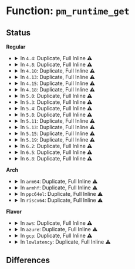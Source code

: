 # Function: <code>pm_runtime_get</code>

## Status
<b>Regular</b>
<ul>
<li>
<details>
<summary>In <code>4.4</code>: Duplicate, Full Inline ⚠️</summary>

**Collision:** Static Duplication

**Inline:** Full

**Transformation:** False

**Instances:**

```
In drivers/phy/phy-core.c (ffffffff8141bd14)
Location: include/linux/pm_runtime.h:221
Inline: True
Inline callers:
  - drivers/phy/phy-core.c:phy_pm_runtime_get
```
```
In drivers/pinctrl/intel/pinctrl-baytrail.c (ffffffff814238e9)
Location: include/linux/pm_runtime.h:221
Inline: True
Inline callers:
  - drivers/pinctrl/intel/pinctrl-baytrail.c:byt_gpio_request
```
```
In drivers/gpio/gpio-intel-mid.c (ffffffff81429bfa)
Location: include/linux/pm_runtime.h:221
Inline: True
Inline callers:
  - drivers/gpio/gpio-intel-mid.c:intel_mid_irq_type
  - drivers/gpio/gpio-intel-mid.c:intel_gpio_direction_input
  - drivers/gpio/gpio-intel-mid.c:intel_gpio_direction_output
```
```
In drivers/gpio/gpio-lynxpoint.c (ffffffff8142a901)
Location: include/linux/pm_runtime.h:221
Inline: True
```
```
In drivers/usb/core/driver.c (ffffffff81613fd6)
Location: include/linux/pm_runtime.h:221
Inline: True
Inline callers:
  - drivers/usb/core/driver.c:usb_autopm_get_interface_async
```
</details>
</li>
<li>
<details>
<summary>In <code>4.8</code>: Duplicate, Full Inline ⚠️</summary>

**Collision:** Static Duplication

**Inline:** Full

**Transformation:** False

**Instances:**

```
In drivers/phy/phy-core.c (ffffffff81464374)
Location: include/linux/pm_runtime.h:227
Inline: True
Inline callers:
  - drivers/phy/phy-core.c:phy_pm_runtime_get
```
```
In drivers/pinctrl/intel/pinctrl-baytrail.c (ffffffff8146cc92)
Location: include/linux/pm_runtime.h:227
Inline: True
Inline callers:
  - drivers/pinctrl/intel/pinctrl-baytrail.c:byt_gpio_request_enable
```
```
In drivers/gpio/gpio-lynxpoint.c (ffffffff81475518)
Location: include/linux/pm_runtime.h:227
Inline: True
Inline callers:
  - drivers/gpio/gpio-lynxpoint.c:lp_gpio_request
```
```
In drivers/usb/core/driver.c (ffffffff816740d6)
Location: include/linux/pm_runtime.h:227
Inline: True
Inline callers:
  - drivers/usb/core/driver.c:usb_autopm_get_interface_async
```
</details>
</li>
<li>
<details>
<summary>In <code>4.10</code>: Duplicate, Full Inline ⚠️</summary>

**Collision:** Static Duplication

**Inline:** Full

**Transformation:** False

**Instances:**

```
In drivers/phy/phy-core.c (ffffffff81483674)
Location: include/linux/pm_runtime.h:230
Inline: True
Inline callers:
  - drivers/phy/phy-core.c:phy_pm_runtime_get
```
```
In drivers/pinctrl/intel/pinctrl-baytrail.c (ffffffff8148caa2)
Location: include/linux/pm_runtime.h:230
Inline: True
Inline callers:
  - drivers/pinctrl/intel/pinctrl-baytrail.c:byt_gpio_request_enable
```
```
In drivers/gpio/gpio-lynxpoint.c (ffffffff81497ae8)
Location: include/linux/pm_runtime.h:230
Inline: True
Inline callers:
  - drivers/gpio/gpio-lynxpoint.c:lp_gpio_request
```
```
In drivers/usb/core/driver.c (ffffffff816a1d66)
Location: include/linux/pm_runtime.h:230
Inline: True
Inline callers:
  - drivers/usb/core/driver.c:usb_autopm_get_interface_async
```
</details>
</li>
<li>
<details>
<summary>In <code>4.13</code>: Duplicate, Full Inline ⚠️</summary>

**Collision:** Static Duplication

**Inline:** Full

**Transformation:** False

**Instances:**

```
In drivers/phy/phy-core.c (ffffffff8148d8ff)
Location: include/linux/pm_runtime.h:218
Inline: True
Inline callers:
  - drivers/phy/phy-core.c:phy_pm_runtime_get
```
```
In drivers/pinctrl/intel/pinctrl-baytrail.c (ffffffff814963f2)
Location: include/linux/pm_runtime.h:218
Inline: True
Inline callers:
  - drivers/pinctrl/intel/pinctrl-baytrail.c:byt_gpio_request_enable
```
```
In drivers/gpio/gpio-lynxpoint.c (ffffffff814a1798)
Location: include/linux/pm_runtime.h:218
Inline: True
Inline callers:
  - drivers/gpio/gpio-lynxpoint.c:lp_gpio_request
```
```
In drivers/usb/core/driver.c (ffffffff816b75c6)
Location: include/linux/pm_runtime.h:218
Inline: True
Inline callers:
  - drivers/usb/core/driver.c:usb_autopm_get_interface_async
```
</details>
</li>
<li>
<details>
<summary>In <code>4.15</code>: Duplicate, Full Inline ⚠️</summary>

**Collision:** Static Duplication

**Inline:** Full

**Transformation:** False

**Instances:**

```
In drivers/phy/phy-core.c (ffffffff814c9a5f)
Location: include/linux/pm_runtime.h:218
Inline: True
Inline callers:
  - drivers/phy/phy-core.c:phy_pm_runtime_get
```
```
In drivers/pinctrl/intel/pinctrl-baytrail.c (ffffffff814d2727)
Location: include/linux/pm_runtime.h:218
Inline: True
Inline callers:
  - drivers/pinctrl/intel/pinctrl-baytrail.c:byt_gpio_request_enable
```
```
In drivers/gpio/gpio-lynxpoint.c (ffffffff814e0168)
Location: include/linux/pm_runtime.h:218
Inline: True
Inline callers:
  - drivers/gpio/gpio-lynxpoint.c:lp_gpio_request
```
```
In drivers/usb/core/driver.c (ffffffff81722e86)
Location: include/linux/pm_runtime.h:218
Inline: True
Inline callers:
  - drivers/usb/core/driver.c:usb_autopm_get_interface_async
```
</details>
</li>
<li>
<details>
<summary>In <code>4.18</code>: Duplicate, Full Inline ⚠️</summary>

**Collision:** Static Duplication

**Inline:** Full

**Transformation:** False

**Instances:**

```
In drivers/phy/phy-core.c (ffffffff814f9d70)
Location: include/linux/pm_runtime.h:218
Inline: True
Inline callers:
  - drivers/phy/phy-core.c:phy_pm_runtime_get
```
```
In drivers/pinctrl/intel/pinctrl-baytrail.c (ffffffff81503750)
Location: include/linux/pm_runtime.h:218
Inline: True
Inline callers:
  - drivers/pinctrl/intel/pinctrl-baytrail.c:byt_gpio_request_enable
```
```
In drivers/gpio/gpio-lynxpoint.c (ffffffff8150f506)
Location: include/linux/pm_runtime.h:218
Inline: True
Inline callers:
  - drivers/gpio/gpio-lynxpoint.c:lp_gpio_request
```
```
In drivers/usb/core/driver.c (ffffffff81761025)
Location: include/linux/pm_runtime.h:218
Inline: True
Inline callers:
  - drivers/usb/core/driver.c:usb_autopm_get_interface_async
```
</details>
</li>
<li>
<details>
<summary>In <code>5.0</code>: Duplicate, Full Inline ⚠️</summary>

**Collision:** Static Duplication

**Inline:** Full

**Transformation:** False

**Instances:**

```
In drivers/phy/phy-core.c (ffffffff8150e940)
Location: include/linux/pm_runtime.h:218
Inline: True
Inline callers:
  - drivers/phy/phy-core.c:phy_pm_runtime_get
```
```
In drivers/pinctrl/intel/pinctrl-baytrail.c (ffffffff815181a0)
Location: include/linux/pm_runtime.h:218
Inline: True
Inline callers:
  - drivers/pinctrl/intel/pinctrl-baytrail.c:byt_gpio_request_enable
```
```
In drivers/gpio/gpio-lynxpoint.c (ffffffff81524bb6)
Location: include/linux/pm_runtime.h:218
Inline: True
Inline callers:
  - drivers/gpio/gpio-lynxpoint.c:lp_gpio_request
```
```
In drivers/pwm/pwm-lpss.c (ffffffff81527e7d)
Location: include/linux/pm_runtime.h:218
Inline: True
```
```
In drivers/usb/core/driver.c (ffffffff817855e5)
Location: include/linux/pm_runtime.h:218
Inline: True
Inline callers:
  - drivers/usb/core/driver.c:usb_autopm_get_interface_async
```
</details>
</li>
<li>
<details>
<summary>In <code>5.3</code>: Duplicate, Full Inline ⚠️</summary>

**Collision:** Static Duplication

**Inline:** Full

**Transformation:** False

**Instances:**

```
In drivers/phy/phy-core.c (ffffffff8153df2b)
Location: include/linux/pm_runtime.h:219
Inline: True
Inline callers:
  - drivers/phy/phy-core.c:phy_pm_runtime_get
```
```
In drivers/pinctrl/intel/pinctrl-baytrail.c (ffffffff815464e2)
Location: include/linux/pm_runtime.h:219
Inline: True
Inline callers:
  - drivers/pinctrl/intel/pinctrl-baytrail.c:byt_gpio_request_enable
```
```
In drivers/gpio/gpio-lynxpoint.c (ffffffff81553296)
Location: include/linux/pm_runtime.h:219
Inline: True
Inline callers:
  - drivers/gpio/gpio-lynxpoint.c:lp_gpio_request
```
```
In drivers/pwm/pwm-lpss.c (ffffffff815570d8)
Location: include/linux/pm_runtime.h:219
Inline: True
```
```
In drivers/usb/core/driver.c (ffffffff817c4365)
Location: include/linux/pm_runtime.h:219
Inline: True
Inline callers:
  - drivers/usb/core/driver.c:usb_autopm_get_interface_async
```
</details>
</li>
<li>
<details>
<summary>In <code>5.4</code>: Duplicate, Full Inline ⚠️</summary>

**Collision:** Static Duplication

**Inline:** Full

**Transformation:** False

**Instances:**

```
In drivers/phy/phy-core.c (ffffffff8155ed4b)
Location: include/linux/pm_runtime.h:219
Inline: True
Inline callers:
  - drivers/phy/phy-core.c:phy_pm_runtime_get
```
```
In drivers/pinctrl/intel/pinctrl-baytrail.c (ffffffff815678d7)
Location: include/linux/pm_runtime.h:219
Inline: True
Inline callers:
  - drivers/pinctrl/intel/pinctrl-baytrail.c:byt_gpio_request_enable
```
```
In drivers/gpio/gpio-lynxpoint.c (ffffffff81574936)
Location: include/linux/pm_runtime.h:219
Inline: True
Inline callers:
  - drivers/gpio/gpio-lynxpoint.c:lp_gpio_request
```
```
In drivers/pwm/pwm-lpss.c (ffffffff81578718)
Location: include/linux/pm_runtime.h:219
Inline: True
```
```
In drivers/usb/core/driver.c (ffffffff817f4d05)
Location: include/linux/pm_runtime.h:219
Inline: True
Inline callers:
  - drivers/usb/core/driver.c:usb_autopm_get_interface_async
```
</details>
</li>
<li>
<details>
<summary>In <code>5.8</code>: Duplicate, Full Inline ⚠️</summary>

**Collision:** Static Duplication

**Inline:** Full

**Transformation:** False

**Instances:**

```
In drivers/phy/phy-core.c (ffffffff815ffeab)
Location: include/linux/pm_runtime.h:229
Inline: True
Inline callers:
  - drivers/phy/phy-core.c:phy_pm_runtime_get
```
```
In drivers/pinctrl/intel/pinctrl-baytrail.c (ffffffff81609472)
Location: include/linux/pm_runtime.h:229
Inline: True
Inline callers:
  - drivers/pinctrl/intel/pinctrl-baytrail.c:byt_gpio_request_enable
```
```
In drivers/pwm/pwm-lpss.c (ffffffff8161d647)
Location: include/linux/pm_runtime.h:229
Inline: True
Inline callers:
  - drivers/pwm/pwm-lpss.c:pwm_lpss_probe
```
```
In drivers/usb/core/driver.c (ffffffff818c41a5)
Location: include/linux/pm_runtime.h:229
Inline: True
Inline callers:
  - drivers/usb/core/driver.c:usb_autopm_get_interface_async
```
</details>
</li>
<li>
<details>
<summary>In <code>5.11</code>: Duplicate, Full Inline ⚠️</summary>

**Collision:** Static Duplication

**Inline:** Full

**Transformation:** False

**Instances:**

```
In drivers/phy/phy-core.c (ffffffff81624d9b)
Location: include/linux/pm_runtime.h:368
Inline: True
Inline callers:
  - drivers/phy/phy-core.c:phy_pm_runtime_get
```
```
In drivers/pinctrl/intel/pinctrl-baytrail.c (ffffffff8162db82)
Location: include/linux/pm_runtime.h:368
Inline: True
Inline callers:
  - drivers/pinctrl/intel/pinctrl-baytrail.c:byt_gpio_request_enable
```
```
In drivers/pwm/pwm-lpss.c (ffffffff81643e8b)
Location: include/linux/pm_runtime.h:368
Inline: True
Inline callers:
  - drivers/pwm/pwm-lpss.c:pwm_lpss_probe
```
```
In drivers/usb/core/driver.c (ffffffff818d0095)
Location: include/linux/pm_runtime.h:368
Inline: True
Inline callers:
  - drivers/usb/core/driver.c:usb_autopm_get_interface_async
```
</details>
</li>
<li>
<details>
<summary>In <code>5.13</code>: Duplicate, Full Inline ⚠️</summary>

**Collision:** Static Duplication

**Inline:** Full

**Transformation:** False

**Instances:**

```
In drivers/phy/phy-core.c (ffffffff8160874b)
Location: include/linux/pm_runtime.h:368
Inline: True
Inline callers:
  - drivers/phy/phy-core.c:phy_pm_runtime_get
```
```
In drivers/pinctrl/intel/pinctrl-baytrail.c (ffffffff81611802)
Location: include/linux/pm_runtime.h:368
Inline: True
Inline callers:
  - drivers/pinctrl/intel/pinctrl-baytrail.c:byt_gpio_request_enable
```
```
In drivers/pwm/pwm-lpss.c (ffffffff81626c42)
Location: include/linux/pm_runtime.h:368
Inline: True
Inline callers:
  - drivers/pwm/pwm-lpss.c:pwm_lpss_probe
```
```
In drivers/usb/core/driver.c (ffffffff818b36c5)
Location: include/linux/pm_runtime.h:368
Inline: True
Inline callers:
  - drivers/usb/core/driver.c:usb_autopm_get_interface_async
```
</details>
</li>
<li>
<details>
<summary>In <code>5.15</code>: Duplicate, Full Inline ⚠️</summary>

**Collision:** Static Duplication

**Inline:** Full

**Transformation:** False

**Instances:**

```
In drivers/phy/phy-core.c (ffffffff8167738b)
Location: include/linux/pm_runtime.h:375
Inline: True
Inline callers:
  - drivers/phy/phy-core.c:phy_pm_runtime_get
```
```
In drivers/pinctrl/intel/pinctrl-baytrail.c (ffffffff81680ab2)
Location: include/linux/pm_runtime.h:375
Inline: True
Inline callers:
  - drivers/pinctrl/intel/pinctrl-baytrail.c:byt_gpio_request_enable
```
```
In drivers/pwm/pwm-lpss.c (ffffffff816964d5)
Location: include/linux/pm_runtime.h:375
Inline: True
Inline callers:
  - drivers/pwm/pwm-lpss.c:pwm_lpss_probe
```
```
In drivers/usb/core/driver.c (ffffffff81948b55)
Location: include/linux/pm_runtime.h:375
Inline: True
Inline callers:
  - drivers/usb/core/driver.c:usb_autopm_get_interface_async
```
</details>
</li>
<li>
<details>
<summary>In <code>5.19</code>: Duplicate, Full Inline ⚠️</summary>

**Collision:** Static Duplication

**Inline:** Full

**Transformation:** False

**Instances:**

```
In drivers/phy/phy-core.c (ffffffff8179240b)
Location: include/linux/pm_runtime.h:404
Inline: True
Inline callers:
  - drivers/phy/phy-core.c:phy_pm_runtime_get
```
```
In drivers/pinctrl/intel/pinctrl-baytrail.c (ffffffff8179cbc2)
Location: include/linux/pm_runtime.h:404
Inline: True
Inline callers:
  - drivers/pinctrl/intel/pinctrl-baytrail.c:byt_gpio_request_enable
```
```
In drivers/pwm/pwm-lpss.c (ffffffff817b7364)
Location: include/linux/pm_runtime.h:404
Inline: True
Inline callers:
  - drivers/pwm/pwm-lpss.c:pwm_lpss_probe
```
```
In drivers/usb/core/driver.c (ffffffff81aa1695)
Location: include/linux/pm_runtime.h:404
Inline: True
Inline callers:
  - drivers/usb/core/driver.c:usb_autopm_get_interface_async
```
</details>
</li>
<li>
<details>
<summary>In <code>6.2</code>: Duplicate, Full Inline ⚠️</summary>

**Collision:** Static Duplication

**Inline:** Full

**Transformation:** False

**Instances:**

```
In drivers/phy/phy-core.c (ffffffff818a6e2b)
Location: include/linux/pm_runtime.h:408
Inline: True
Inline callers:
  - drivers/phy/phy-core.c:phy_pm_runtime_get
```
```
In drivers/pinctrl/intel/pinctrl-baytrail.c (ffffffff818b3721)
Location: include/linux/pm_runtime.h:408
Inline: True
Inline callers:
  - drivers/pinctrl/intel/pinctrl-baytrail.c:byt_gpio_request_enable
```
```
In drivers/pwm/pwm-lpss.c (ffffffff818d1a25)
Location: include/linux/pm_runtime.h:408
Inline: True
Inline callers:
  - drivers/pwm/pwm-lpss.c:devm_pwm_lpss_probe
```
```
In drivers/usb/core/driver.c (ffffffff81c26f25)
Location: include/linux/pm_runtime.h:408
Inline: True
Inline callers:
  - drivers/usb/core/driver.c:usb_autopm_get_interface_async
```
</details>
</li>
<li>
<details>
<summary>In <code>6.5</code>: Duplicate, Full Inline ⚠️</summary>

**Collision:** Static Duplication

**Inline:** Full

**Transformation:** False

**Instances:**

```
In drivers/phy/phy-core.c (ffffffff818e9c9b)
Location: include/linux/pm_runtime.h:408
Inline: True
Inline callers:
  - drivers/phy/phy-core.c:phy_pm_runtime_get
```
```
In drivers/pinctrl/intel/pinctrl-baytrail.c (ffffffff818f6781)
Location: include/linux/pm_runtime.h:408
Inline: True
Inline callers:
  - drivers/pinctrl/intel/pinctrl-baytrail.c:byt_gpio_request_enable
```
```
In drivers/pwm/pwm-lpss.c (ffffffff81914a15)
Location: include/linux/pm_runtime.h:408
Inline: True
Inline callers:
  - drivers/pwm/pwm-lpss.c:devm_pwm_lpss_probe
```
```
In drivers/tty/serial/serial_core.c (ffffffff81abf37c)
Location: include/linux/pm_runtime.h:408
Inline: True
```
```
In drivers/usb/core/driver.c (ffffffff81c8dee5)
Location: include/linux/pm_runtime.h:408
Inline: True
Inline callers:
  - drivers/usb/core/driver.c:usb_autopm_get_interface_async
```
</details>
</li>
<li>
<details>
<summary>In <code>6.8</code>: Duplicate, Full Inline ⚠️</summary>

**Collision:** Static Duplication

**Inline:** Full

**Transformation:** False

**Instances:**

```
In drivers/phy/phy-core.c (ffffffff8193113b)
Location: include/linux/pm_runtime.h:406
Inline: True
Inline callers:
  - drivers/phy/phy-core.c:phy_pm_runtime_get
```
```
In drivers/pwm/pwm-lpss.c (ffffffff8195c983)
Location: include/linux/pm_runtime.h:406
Inline: True
Inline callers:
  - drivers/pwm/pwm-lpss.c:devm_pwm_lpss_probe
```
```
In drivers/tty/serial/serial_core.c (ffffffff81b121ac)
Location: include/linux/pm_runtime.h:406
Inline: True
Inline callers:
  - drivers/tty/serial/serial_core.c:__uart_start
```
```
In drivers/usb/core/driver.c (ffffffff81d42a05)
Location: include/linux/pm_runtime.h:406
Inline: True
Inline callers:
  - drivers/usb/core/driver.c:usb_autopm_get_interface_async
```
</details>
</li>
</ul>
<b>Arch</b>
<ul>
<li>
<details>
<summary>In <code>arm64</code>: Duplicate, Full Inline ⚠️</summary>

**Collision:** Static Duplication

**Inline:** Full

**Transformation:** False

**Instances:**

```
In drivers/phy/phy-core.c (ffff800010687998)
Location: include/linux/pm_runtime.h:219
Inline: True
Inline callers:
  - drivers/phy/phy-core.c:phy_pm_runtime_get
```
```
In drivers/usb/core/driver.c (ffff800010a258f0)
Location: include/linux/pm_runtime.h:219
Inline: True
Inline callers:
  - drivers/usb/core/driver.c:usb_autopm_get_interface_async
```
</details>
</li>
<li>
<details>
<summary>In <code>armhf</code>: Duplicate, Full Inline ⚠️</summary>

**Collision:** Static Duplication

**Inline:** Full

**Transformation:** False

**Instances:**

```
In drivers/phy/phy-core.c (c082b568)
Location: include/linux/pm_runtime.h:219
Inline: True
Inline callers:
  - drivers/phy/phy-core.c:phy_pm_runtime_get
```
```
In drivers/clk/samsung/clk-exynos5-subcmu.c (c1585348)
Location: include/linux/pm_runtime.h:219
Inline: True
Inline callers:
  - drivers/clk/samsung/clk-exynos5-subcmu.c:exynos5_subcmu_probe
```
```
In drivers/usb/core/driver.c (c0afbedc)
Location: include/linux/pm_runtime.h:219
Inline: True
Inline callers:
  - drivers/usb/core/driver.c:usb_autopm_get_interface_async
```
```
In drivers/usb/musb/musb_gadget.c (c0b6f74c)
Location: include/linux/pm_runtime.h:219
Inline: True
Inline callers:
  - drivers/usb/musb/musb_gadget.c:musb_gadget_queue
```
</details>
</li>
<li>
<details>
<summary>In <code>ppc64el</code>: Duplicate, Full Inline ⚠️</summary>

**Collision:** Static Duplication

**Inline:** Full

**Transformation:** False

**Instances:**

```
In drivers/phy/phy-core.c (c000000000820cfc)
Location: include/linux/pm_runtime.h:219
Inline: True
Inline callers:
  - drivers/phy/phy-core.c:phy_pm_runtime_get
```
```
In drivers/usb/core/driver.c (c000000000ae0150)
Location: include/linux/pm_runtime.h:219
Inline: True
Inline callers:
  - drivers/usb/core/driver.c:usb_autopm_get_interface_async
```
</details>
</li>
<li>
<details>
<summary>In <code>riscv64</code>: Duplicate, Full Inline ⚠️</summary>

**Collision:** Static Duplication

**Inline:** Full

**Transformation:** False

**Instances:**

```
In drivers/phy/phy-core.c (ffffffe000495fcc)
Location: include/linux/pm_runtime.h:219
Inline: True
Inline callers:
  - drivers/phy/phy-core.c:phy_pm_runtime_get
```
```
In drivers/usb/core/driver.c (ffffffe0006473fa)
Location: include/linux/pm_runtime.h:219
Inline: True
Inline callers:
  - drivers/usb/core/driver.c:usb_autopm_get_interface_async
```
</details>
</li>
</ul>
<b>Flavor</b>
<ul>
<li>
<details>
<summary>In <code>aws</code>: Duplicate, Full Inline ⚠️</summary>

**Collision:** Static Duplication

**Inline:** Full

**Transformation:** False

**Instances:**

```
In drivers/phy/phy-core.c (ffffffff8155733b)
Location: include/linux/pm_runtime.h:219
Inline: True
Inline callers:
  - drivers/phy/phy-core.c:phy_pm_runtime_get
```
```
In drivers/pinctrl/intel/pinctrl-baytrail.c (ffffffff8155eda7)
Location: include/linux/pm_runtime.h:219
Inline: True
Inline callers:
  - drivers/pinctrl/intel/pinctrl-baytrail.c:byt_gpio_request_enable
```
```
In drivers/usb/core/driver.c (ffffffff817ad0e5)
Location: include/linux/pm_runtime.h:219
Inline: True
Inline callers:
  - drivers/usb/core/driver.c:usb_autopm_get_interface_async
```
</details>
</li>
<li>
<details>
<summary>In <code>azure</code>: Duplicate, Full Inline ⚠️</summary>

**Collision:** Static Duplication

**Inline:** Full

**Transformation:** False

**Instances:**

```
In drivers/phy/phy-core.c (ffffffff815477fb)
Location: include/linux/pm_runtime.h:219
Inline: True
Inline callers:
  - drivers/phy/phy-core.c:phy_pm_runtime_get
```
```
In drivers/pinctrl/intel/pinctrl-baytrail.c (ffffffff8154dee7)
Location: include/linux/pm_runtime.h:219
Inline: True
Inline callers:
  - drivers/pinctrl/intel/pinctrl-baytrail.c:byt_gpio_request_enable
```
```
In drivers/gpio/gpio-lynxpoint.c (ffffffff8155af46)
Location: include/linux/pm_runtime.h:219
Inline: True
Inline callers:
  - drivers/gpio/gpio-lynxpoint.c:lp_gpio_request
```
```
In drivers/usb/core/driver.c (ffffffff8179eae5)
Location: include/linux/pm_runtime.h:219
Inline: True
Inline callers:
  - drivers/usb/core/driver.c:usb_autopm_get_interface_async
```
</details>
</li>
<li>
<details>
<summary>In <code>gcp</code>: Duplicate, Full Inline ⚠️</summary>

**Collision:** Static Duplication

**Inline:** Full

**Transformation:** False

**Instances:**

```
In drivers/phy/phy-core.c (ffffffff8155307b)
Location: include/linux/pm_runtime.h:219
Inline: True
Inline callers:
  - drivers/phy/phy-core.c:phy_pm_runtime_get
```
```
In drivers/pinctrl/intel/pinctrl-baytrail.c (ffffffff8155bc07)
Location: include/linux/pm_runtime.h:219
Inline: True
Inline callers:
  - drivers/pinctrl/intel/pinctrl-baytrail.c:byt_gpio_request_enable
```
```
In drivers/gpio/gpio-lynxpoint.c (ffffffff81568c66)
Location: include/linux/pm_runtime.h:219
Inline: True
Inline callers:
  - drivers/gpio/gpio-lynxpoint.c:lp_gpio_request
```
```
In drivers/pwm/pwm-lpss.c (ffffffff8156c468)
Location: include/linux/pm_runtime.h:219
Inline: True
```
```
In drivers/usb/core/driver.c (ffffffff817e9b85)
Location: include/linux/pm_runtime.h:219
Inline: True
Inline callers:
  - drivers/usb/core/driver.c:usb_autopm_get_interface_async
```
</details>
</li>
<li>
<details>
<summary>In <code>lowlatency</code>: Duplicate, Full Inline ⚠️</summary>

**Collision:** Static Duplication

**Inline:** Full

**Transformation:** False

**Instances:**

```
In drivers/phy/phy-core.c (ffffffff8156cf0b)
Location: include/linux/pm_runtime.h:219
Inline: True
Inline callers:
  - drivers/phy/phy-core.c:phy_pm_runtime_get
```
```
In drivers/pinctrl/intel/pinctrl-baytrail.c (ffffffff81575c27)
Location: include/linux/pm_runtime.h:219
Inline: True
Inline callers:
  - drivers/pinctrl/intel/pinctrl-baytrail.c:byt_gpio_request_enable
```
```
In drivers/gpio/gpio-lynxpoint.c (ffffffff81582b86)
Location: include/linux/pm_runtime.h:219
Inline: True
Inline callers:
  - drivers/gpio/gpio-lynxpoint.c:lp_gpio_request
```
```
In drivers/pwm/pwm-lpss.c (ffffffff81586968)
Location: include/linux/pm_runtime.h:219
Inline: True
```
```
In drivers/usb/core/driver.c (ffffffff818040b5)
Location: include/linux/pm_runtime.h:219
Inline: True
Inline callers:
  - drivers/usb/core/driver.c:usb_autopm_get_interface_async
```
</details>
</li>
</ul>

## Differences
